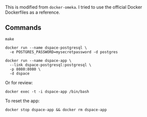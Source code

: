 This is modified from `docker-omeka`. I tried to use the official
Docker Dockerfiles as a reference.

Commands
---

    make

    docker run --name dspace-postgresql \
      -e POSTGRES_PASSWORD=mysecretpassword -d postgres

    docker run --name dspace-app \
      --link dspace-postgresql:postgresql \
      -p 8080:8080 \
      -d dspace

Or for review:

    docker exec -t -i dspace-app /bin/bash

To reset the app:

    docker stop dspace-app && docker rm dspace-app
